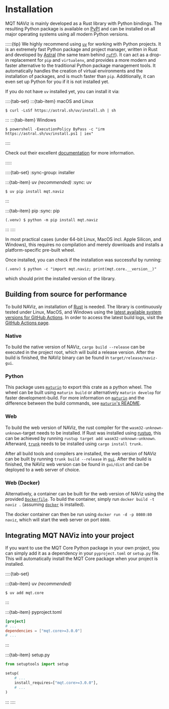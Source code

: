# Installation

MQT NAViz is mainly developed as a Rust library with Python bindings.
The resulting Python package is available on [PyPI](https://pypi.org/project/mqt.naviz/) and can be installed on all major operating systems using all modern Python versions.

:::::{tip}
We highly recommend using [`uv`](https://docs.astral.sh/uv/) for working with Python projects.
It is an extremely fast Python package and project manager, written in Rust and developed by [Astral](https://astral.sh/) (the same team behind [`ruff`](https://docs.astral.sh/ruff/)).
It can act as a drop-in replacement for `pip` and `virtualenv`, and provides a more modern and faster alternative to the traditional Python package management tools.
It automatically handles the creation of virtual environments and the installation of packages, and is much faster than `pip`.
Additionally, it can even set up Python for you if it is not installed yet.

If you do not have `uv` installed yet, you can install it via:

::::{tab-set}
:::{tab-item} macOS and Linux

```console
$ curl -LsSf https://astral.sh/uv/install.sh | sh
```

:::
:::{tab-item} Windows

```console
$ powershell -ExecutionPolicy ByPass -c "irm https://astral.sh/uv/install.ps1 | iex"
```

::::

Check out their excellent [documentation](https://docs.astral.sh/uv/) for more information.

:::::

::::{tab-set}
:sync-group: installer

:::{tab-item} uv _(recommended)_
:sync: uv

```console
$ uv pip install mqt.naviz
```

:::

:::{tab-item} pip
:sync: pip

```console
(.venv) $ python -m pip install mqt.naviz
```

:::
::::

In most practical cases (under 64-bit Linux, MacOS incl. Apple Silicon, and Windows), this requires no compilation and merely downloads and installs a platform-specific pre-built wheel.

Once installed, you can check if the installation was successful by running:

<!-- todo: adapt the following code -->
```console
(.venv) $ python -c "import mqt.naviz; print(mqt.core.__version__)"
```

which should print the installed version of the library.

## Building from source for performance

To build NAViz, an installation of [Rust](https://www.rust-lang.org/learn/get-started) is needed.
The library is continuously tested under Linux, MacOS, and Windows using the [latest available system versions for GitHub Actions](https://github.com/actions/virtual-environments).
In order to access the latest build logs, visit the [GitHub Actions page](https://github.com/cda-tum/mqt-naviz/actions/workflows/ci.yml).

### Native

To build the native version of NAViz, `cargo build --release` can be executed in the project root, which will build a release version.
After the build is finished, the NAViz binary can be found in `target/release/naviz-gui`.

### Python

This package uses [`maturin`](https://github.com/PyO3/maturin) to export this crate as a python wheel.
The wheel can be built using `maturin build` or alternatively `maturin develop` for faster development-build.
For more information on [`maturin`](https://github.com/PyO3/maturin) and the difference between the build commands, see [`maturin`'s README](https://github.com/PyO3/maturin?tab=readme-ov-file#maturin).

### Web

To build the web version of NAViz, the rust compiler for the `wasm32-unknown-unknown`-target needs to be installed.
If Rust was installed using [rustup](https://rustup.rs/), this can be achieved by running `rustup target add wasm32-unknown-unknown`.
Afterward, [`trunk`](https://trunkrs.dev/) needs to be installed using `cargo install trunk.`

After all build tools and compilers are installed, the web version of NAViz can be built by running `trunk build --release`
in [`gui`](./gui).
After the build is finished, the NAViz web version can be found in `gui/dist` and can be deployed to a web server of choice.

### Web (Docker)

Alternatively, a container can be built for the web version of NAViz using the provided [`Dockerfile`](./Dockerfile).
To build the container, simply run `docker build -t naviz .` (assuming [`docker`](https://www.docker.com/) is installed).

The docker container can then be run using `docker run -d -p 8080:80 naviz`, which will start the web server on port `8080`.

## Integrating MQT NAViz into your project

If you want to use the MQT Core Python package in your own project, you can simply add it as a dependency in your `pyproject.toml` or `setup.py` file.
This will automatically install the MQT Core package when your project is installed.

::::{tab-set}

:::{tab-item} uv _(recommended)_

```console
$ uv add mqt.core
```

:::

:::{tab-item} pyproject.toml

```toml
[project]
# ...
dependencies = ["mqt.core>=3.0.0"]
# ...
```

:::

:::{tab-item} setup.py

```python
from setuptools import setup

setup(
    # ...
    install_requires=["mqt.core>=3.0.0"],
    # ...
)
```

:::
::::
